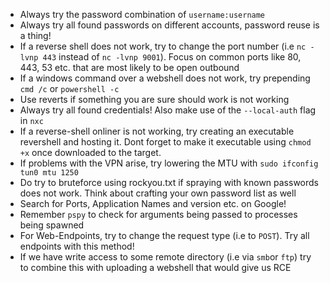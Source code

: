 - Always try the password combination of `username:username`
- Always try all found passwords on different accounts, password reuse is a thing!
- If a reverse shell does not work, try to change the port number (i.e `nc -lvnp 443` instead of `nc -lvnp 9001`). Focus on common ports like 80, 443, 53 etc. that are most likely to be open outbound
- If a windows command over a webshell does not work, try prepending `cmd /c` or `powershell -c`
- Use reverts if something you are sure should work is not working
- Always try all found credentials! Also make use of the `--local-auth` flag in `nxc`
- If a reverse-shell onliner is not working, try creating an executable revershell and hosting it. Dont forget to make it executable using `chmod +x` once downloaded to the target.
- If problems with the VPN arise, try lowering the MTU with `sudo ifconfig tun0 mtu 1250`
- Do try to bruteforce using rockyou.txt if spraying with known passwords does not work. Think about crafting your own password list as well
- Search for Ports, Application Names and version etc. on Google!
- Remember `pspy` to check for arguments being passed to processes being spawned
- For Web-Endpoints, try to change the request type (i.e to `POST`). Try all endpoints with this method!
- If we have write access to some remote directory (i.e via `smb`or `ftp`) try to combine this with uploading a webshell that would give us RCE